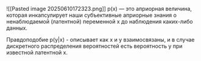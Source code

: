 ![[Pasted image 20250610172323.png]]
p(x) — это априорная величина, которая инкапсулирует наши субъективные априорные знания о ненаблюдаемой (латентной) переменной x до наблюдения каких-либо данных.

Правдоподобие p(y|x) - описывает как x и y взаимосвязаны, и в случае дискретного распределения вероятностей есть вероятность y при известной латентной x.